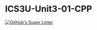 # ICS3U-Unit3-01-CPP

[![GitHub's Super Linter](https://github.com/Huzaifa-Khalid-2/ICS3U-Unit3-01-CPP/workflows/GitHub's%20Super%20Linter/badge.svg)](https://github.com/Huzaifa-Khalid-2/ICS3U-Unit3-01-CPP/actions)
